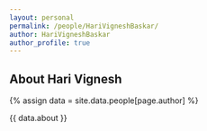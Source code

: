 ```yaml
---
layout: personal
permalink: /people/HariVigneshBaskar/
author: HariVigneshBaskar
author_profile: true
---
```

## About Hari Vignesh
{% assign data = site.data.people[page.author] %}
<div style="text-align: justify">{{ data.about }}</div>
